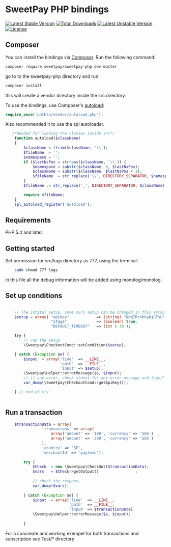 # SweetPay PHP bindings

[![Latest Stable Version](https://poser.pugx.org/sweetpay/sweetpay-php/v/stable)](https://packagist.org/packages/sweetpay/sweetpay-php)
[![Total Downloads](https://poser.pugx.org/sweetpay/sweetpay-php/downloads)](https://packagist.org/packages/sweetpay/sweetpay-php)
[![Latest Unstable Version](https://poser.pugx.org/sweetpay/sweetpay-php/v/unstable)](https://packagist.org/packages/sweetpay/sweetpay-php)
[![License](https://poser.pugx.org/sweetpay/sweetpay-php/license)](https://packagist.org/packages/sweetpay/sweetpay-php)
## Composer

You can install the bindings via [Composer](http://getcomposer.org/). Run the following command:

```bash
composer require sweetpay/sweetpay-php dev-master
```

go to to the sweetpay-php directory and run:

```bash
composer install
```
this will create a vendor directory inside the src directory.

To use the bindings, use Composer's [autoload](https://getcomposer.org/doc/00-intro.md#autoloading):

```php
require_once('pathto/vendor/autoload.php');
```
Also recommended it to use the spl autoloader.

```php
   /*Needed for loading the classes inside src*/
	function autoload($className)
	{
		$className = ltrim($className, '\\');
		$fileName  = '';
		$namespace = '';
		if ($lastNsPos = strrpos($className, '\\')) {
			$namespace = substr($className, 0, $lastNsPos);
			$className = substr($className, $lastNsPos + 1);
			$fileName  = str_replace('\\', DIRECTORY_SEPARATOR, $namespace) . DIRECTORY_SEPARATOR;
		}
		$fileName .= str_replace('_', DIRECTORY_SEPARATOR, $className) . '.php';

		require $fileName;
	}
	spl_autoload_register('autoload');

```
## Requirements

PHP 5.4 and later.

## Getting started
Set permission for src/logs directory as 777, using the terminal:
```bash
    sudo chmod 777 logs
```
in this file all the debug information will be added using monolog/monolog. 

## Set up conditions 
```php
    
    // The intital setup, some curl setup can be changed in this array
    $setup = array( "apiKey"            => (string) "NNq7Rcnb8y8jGTsU",
                    "stage"             => (boolean) true,
                    "DEFAULT_TIMEOUT"   => (int ) 30 );

	try {
	    // run the setup
		\Sweetpay\CheckoutCond::setCondition($setup);

	} catch (Exception $e) {
	    $input  = array('line'  => __LINE__,
                        'path'  => __FILE__,
                        'input' => $setup);
        \Sweetpay\Helper::errorMessage($e, $input);
        // if any error, check stdout for any error message and logs/*
        var_dump(\Sweetpay\CheckoutCond::getApiKey());

    } // end of try
    
```



## Run a transaction


```php
    $transactionData = array(
                'transactons' => array(
                    array('amount' => '100', 'currency' => 'SEK')  ,
                    array('amount' => '200', 'currency' => 'SEK')
                ),
                'country' => 'SE',
                'merchantId' => 'paylevo');
    
        try {
            $Check  = new \Sweetpay\CheckOut($transactionData);
            $vars   = $Check->getOutput()                ;
    
            // check the respons,
            var_dump($vars);
    
        } catch (Exception $e) {
            $input  = array('line'  => __LINE__,
                            'path'  => __FILE__,
                            'input' => $transactionData);
            \Sweetpay\Helper::errorMessage($e, $input);
    
        }

```
For a concreate and working exempel for both transactions and subscription 
see Test/* directory
